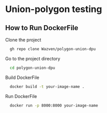 <!-- @format -->

# Union-polygon testing

## How to Run DockerFile

Clone the project

```bash
  gh repo clone Wazven/polygon-union-dpu
```

Go to the project directory

```bash
  cd polygon-union-dpu
```

Build DockerFile

```bash
  docker build -t your-image-name .
```

Run DockerFile

```bash
  docker run -p 8000:8000 your-image-name
```

